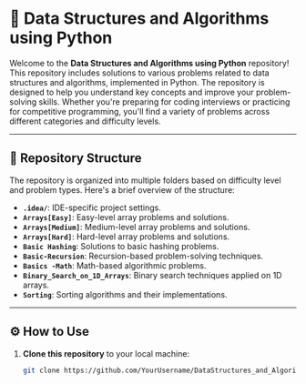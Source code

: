 # 🚀 Data Structures and Algorithms using Python

Welcome to the **Data Structures and Algorithms using Python** repository! This repository includes solutions to various problems related to data structures and algorithms, implemented in Python. The repository is designed to help you understand key concepts and improve your problem-solving skills. Whether you're preparing for coding interviews or practicing for competitive programming, you'll find a variety of problems across different categories and difficulty levels.

---

## 🌟 Repository Structure

The repository is organized into multiple folders based on difficulty level and problem types. Here's a brief overview of the structure:

- **`.idea/`**: IDE-specific project settings.
- **`Arrays[Easy]`**: Easy-level array problems and solutions.
- **`Arrays[Medium]`**: Medium-level array problems and solutions.
- **`Arrays[Hard]`**: Hard-level array problems and solutions.
- **`Basic Hashing`**: Solutions to basic hashing problems.
- **`Basic-Recursion`**: Recursion-based problem-solving techniques.
- **`Basics -Math`**: Math-based algorithmic problems.
- **`Binary_Search_on_1D_Arrays`**: Binary search techniques applied on 1D arrays.
- **`Sorting`**: Sorting algorithms and their implementations.

---

## ⚙️ How to Use

1. **Clone this repository** to your local machine:
   ```bash
   git clone https://github.com/YourUsername/DataStructures_and_Algorithms_using_Python.git
